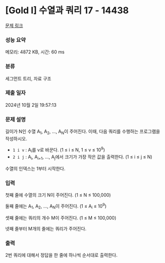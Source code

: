 # [Gold I] 수열과 쿼리 17 - 14438 

[문제 링크](https://www.acmicpc.net/problem/14438) 

### 성능 요약

메모리: 4872 KB, 시간: 60 ms

### 분류

세그먼트 트리, 자료 구조

### 제출 일자

2024년 10월 2일 19:57:13

### 문제 설명

<p>길이가 N인 수열 A<sub>1</sub>, A<sub>2</sub>, ..., A<sub>N</sub>이 주어진다. 이때, 다음 쿼리를 수행하는 프로그램을 작성하시오.</p>

<ul>
	<li><code>1 i v</code> : A<sub>i</sub>를 v로 바꾼다. (1 ≤ i ≤ N, 1 ≤ v ≤ 10<sup>9</sup>)</li>
	<li><code>2 i j</code> : A<sub>i</sub>, A<sub>i+1</sub>, ..., A<sub>j</sub>에서 크기가 가장 작은 값을 출력한다. (1 ≤ i ≤ j ≤ N)</li>
</ul>

<p>수열의 인덱스는 1부터 시작한다.</p>

### 입력 

 <p>첫째 줄에 수열의 크기 N이 주어진다. (1 ≤ N ≤ 100,000)</p>

<p>둘째 줄에는 A<sub>1</sub>, A<sub>2</sub>, ..., A<sub>N</sub>이 주어진다. (1 ≤ A<sub>i</sub> ≤ 10<sup>9</sup>)</p>

<p>셋째 줄에는 쿼리의 개수 M이 주어진다. (1 ≤ M ≤ 100,000)</p>

<p>넷째 줄부터 M개의 줄에는 쿼리가 주어진다.</p>

### 출력 

 <p>2번 쿼리에 대해서 정답을 한 줄에 하나씩 순서대로 출력한다.<span style="display: none;"> </span></p>

